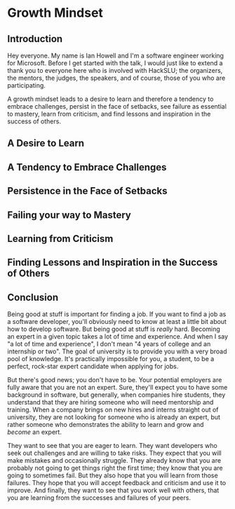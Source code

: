 # Growth Mindset

## Introduction

Hey everyone. My name is Ian Howell and I'm a software engineer working for
Microsoft. Before I get started with the talk, I would just like to extend a
thank you to everyone here who is involved with HackSLU; the organizers, the
mentors, the judges, the speakers, and of course, those of you who are
participating.

A growth mindset leads to a desire to learn and therefore a tendency to embrace
challenges, persist in the face of setbacks, see failure as essential to
mastery, learn from criticism, and find lessons and inspiration in the success
of others.

## A Desire to Learn

## A Tendency to Embrace Challenges

## Persistence in the Face of Setbacks

## Failing your way to Mastery

## Learning from Criticism

## Finding Lessons and Inspiration in the Success of Others

## Conclusion

Being good at stuff is important for finding a job. If you want to find a job as
a software developer, you'll obviously need to know at least a little bit about
how to develop software. But being good at stuff is *really* hard. Becoming an
expert in a given topic takes a lot of time and experience. And when I say "a
lot of time and experience", I don't mean "4 years of college and an internship
or two". The goal of university is to provide you with a very broad pool of
knowledge. It's practically impossible for you, a student, to be a perfect,
rock-star expert candidate when applying for jobs.

But there's good news; you don't have to be. Your potential employers are fully
aware that you are not an expert. Sure, they'll expect you to have some
background in software, but generally, when companies hire students, they
understand that they are hiring someone who will need mentorship and training.
When a company brings on new hires and interns straight out of university, they
are not looking for someone who is already an expert, but rather someone who
demonstrates the ability to learn and grow and *become* an expert.

They want to see that you are eager to learn. They want developers who seek out
challenges and are willing to take risks. They expect that you will make
mistakes and occasionally struggle. They already know that you are probably not
going to get things right the first time; they know that you are going to
sometimes fail. But they also hope that you will learn from those failures. They
hope that you will accept feedback and criticism and use it to improve. And
finally, they want to see that you work well with others, that you are learning
from the successes and failures of your peers.

<!-- Software development is a moving target.  -->
